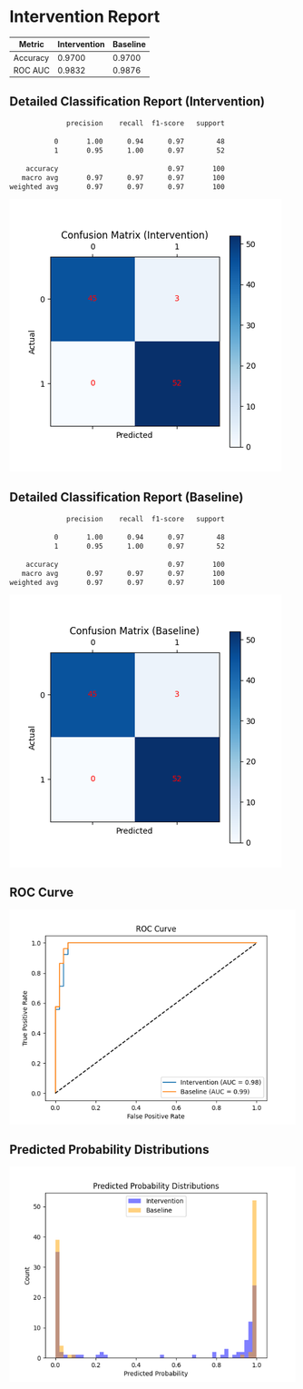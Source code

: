 
# Intervention Report

| Metric           | Intervention | Baseline |
|------------------|--------------|----------|
| Accuracy         | 0.9700     | 0.9700   |
| ROC AUC          | 0.9832     | 0.9876   |

## Detailed Classification Report (Intervention)

```
              precision    recall  f1-score   support

           0       1.00      0.94      0.97        48
           1       0.95      1.00      0.97        52

    accuracy                           0.97       100
   macro avg       0.97      0.97      0.97       100
weighted avg       0.97      0.97      0.97       100

```
![Confusion Matrix (Intervention)](/intervention_reports/f3378_m1.0_a5.0/confusion_matrix_intervention.png)

## Detailed Classification Report (Baseline)

```
              precision    recall  f1-score   support

           0       1.00      0.94      0.97        48
           1       0.95      1.00      0.97        52

    accuracy                           0.97       100
   macro avg       0.97      0.97      0.97       100
weighted avg       0.97      0.97      0.97       100

```
![Confusion Matrix (Baseline)](/intervention_reports/f3378_m1.0_a5.0/confusion_matrix_baseline.png)

## ROC Curve

![ROC Curve](/intervention_reports/f3378_m1.0_a5.0/roc_curve.png)

## Predicted Probability Distributions

![Probability Distributions](/intervention_reports/f3378_m1.0_a5.0/probability_distributions.png)
